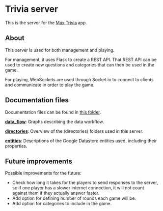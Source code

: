 # Trivia server

This is the server for the [Max Trivia](https://github.com/TheOmnimax/max-trivia) app.

## About

This server is used for both management and playing.

For management, it uses Flask to create a REST API. That REST API can be used to create new questions and categories that can then be used in the game.

For playing, WebSockets are used through Socket.io to connect to clients and communicate in order to play the game.

## Documentation files

Documentation files can be found in [this folder](https://github.com/TheOmnimax/trivia-server/tree/main/docs).

**[data_flow](https://github.com/TheOmnimax/trivia-server/blob/cleanup/docs/data_flow.md)**: Graphs describing the data workflow.

**[directories](https://github.com/TheOmnimax/trivia-server/blob/cleanup/docs/directories.md)**: Overview of the (directories) folders used in this server.

**[entities](https://github.com/TheOmnimax/trivia-server/blob/cleanup/docs/directories.md)**: Descriptions of the Google Datastore entities used, including their properties.

## Future improvements

Possible improvements for the future:

* Check how long it takes for the players to send responses to the server, so if one player has a slower internet connection, it will not count against them if they actually answer faster.
* Add option for defining number of rounds each game will be.
* Add option for categories to include in the game.